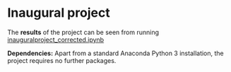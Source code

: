 # Inaugural project

The **results** of the project can be seen from running [inauguralproject_corrected.ipynb](https://github.com/NumEconCopenhagen/projects-2021-aristochats/blob/d0f2c890b3a921b11e748d0f99d04d6451ecada9/inauguralproject/Inauguralproject_corrected.ipynb) 



**Dependencies:** Apart from a standard Anaconda Python 3 installation, the project requires no further packages.

